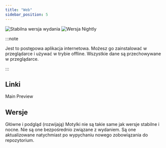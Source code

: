 ```yaml
---
title: "Web"
sidebar_position: 5
---
```


![Stabilna wersja wydania](https://img.shields.io/badge/dynamic/yaml?color=c4840d&label=Stable&query=%24.version&url=https%3A%2F%2Fraw.githubusercontent.com%2FLinwoodDev%2Fbutterfly%2Fstable%2Fapp%2Fpubspec.yaml&style=for-the-badge) ![Wersja Nightly](https://img.shields.io/badge/dynamic/yaml?color=f7d28c&label=Nightly&query=%24.version&url=https%3A%2F%2Fraw.githubusercontent.com%2FLinwoodDev%2Fbutterfly%2Fnightly%2Fapp%2Fpubspec.yaml&style=for-the-badge)

:::note

Jest to postępowa aplikacja internetowa. Możesz go zainstalować w przeglądarce i używać w trybie offline. Wszystkie dane są przechowywane w przeglądarce.

:::


## Linki

<div className="row margin-bottom--lg padding--sm">
<Link className="button button--outline button--info button--lg margin--sm" href="https://web.butterfly.linwood.dev">
  Main
</Link>
<Link className="button button--outline button--danger button--lg margin--sm" href="https://preview.web.butterfly.linwood.dev">
  Preview
</Link>
</div>

## Wersje

Główne i podgląd (rozwijają) Motylki nie są takie same jak wersje stabilne i nocne. Nie są one bezpośrednio związane z wydaniem. Są one aktualizowane natychmiast po wypychaniu nowego zobowiązania do repozytorium.
